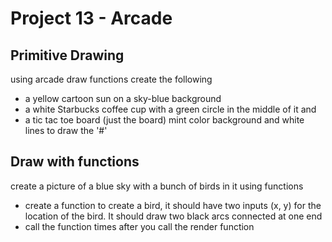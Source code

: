 # Project 13 - Arcade

## Primitive Drawing
using arcade draw functions create the following
 - a yellow cartoon sun on a sky-blue background
 - a white Starbucks coffee cup with a green circle in the middle of it and
 - a tic tac toe board (just the board) mint color background and white lines to draw the '#'

## Draw with functions

create a picture of a blue sky with a bunch of birds in it using functions
- create a function to create a bird, it should have two inputs (x, y) for the location of the bird. It should draw two black arcs connected at one end
- call the function times after you call the render function
